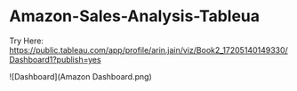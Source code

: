 # Amazon-Sales-Analysis-Tableua

Try Here:
https://public.tableau.com/app/profile/arin.jain/viz/Book2_17205140149330/Dashboard1?publish=yes



![Dashboard](Amazon Dashboard.png)
